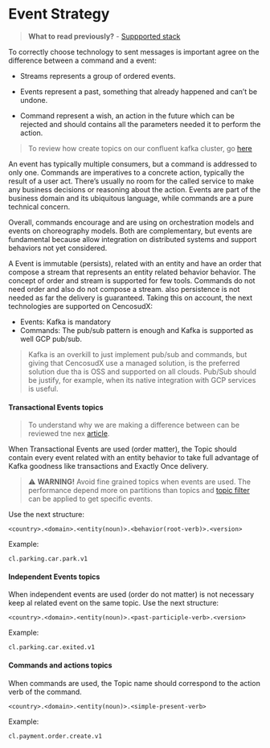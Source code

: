 # Event Strategy

> **What to read previously?** - [Suppported stack](stack.md)

To correctly choose technology to sent messages is important agree on the difference between a command and a event:

- Streams represents a group of ordered events.

- Events represent a past, something that already happened and can’t be undone.

- Command represent a wish, an action in the future which can be rejected and should contains all the parameters needed it to perform the action.

> To review how create topics on our confluent kafka cluster, go [here](https://github.com/Cencosud-X/manage-kafka-with-terraform)

An event has typically multiple consumers, but a command is addressed to only one. Commands are imperatives to a concrete action, typically the result of a user act. There’s usually no room for the called service to make any business decisions or reasoning about the action. Events are part of the business domain and its ubiquitous language, while commands are a pure technical concern.

Overall, commands encourage and are using on orchestration models and events on choreography models. Both are complementary, but events are fundamental because allow integration on distributed systems and support behaviors not yet considered.

A Event is immutable (persists), related with an entity and have an order that compose a stream that represents an entity related behavior behavior. The concept of order and stream is supported for few tools. Commands do not need order and also do not compose a stream. also persistence is not needed as far the delivery is guaranteed. Taking this on account, the next technologies are supported on CencosudX:

- Events: Kafka is mandatory
- Commands: The pub/sub pattern is enough and Kafka is supported as well GCP pub/sub.

> Kafka is an overkill to just implement pub/sub and commands, but giving that CencosudX use a managed solution, is the preferred solution due tha is OSS and supported on all clouds. Pub/Sub should be justify, for example, when its native integration with GCP services is useful.

#### Transactional Events topics

> To understand why we are making a difference between can be reviewed tne nex [article](https://www.confluent.io/blog/put-several-event-types-kafka-topic/).

When Transactional Events are used (order matter), the Topic should contain every event related with an entity behavior to take full advantage of Kafka goodness like transactions and Exactly Once delivery.

> :warning: **WARNING!** Avoid fine grained topics when events are used. The performance depend more on partitions than topics and [topic filter](https://kafka-tutorials.confluent.io/filter-a-stream-of-events/confluent.html) can be applied to get specific events.


Use the next structure:

```=
<country>.<domain>.<entity(noun)>.<behavior(root-verb)>.<version>
```

Example:

```
cl.parking.car.park.v1
```

#### Independent Events topics

When independent events are used (order do not matter) is not necessary keep al related event on the same topic. Use the next structure:

```
<country>.<domain>.<entity(noun)>.<past-participle-verb>.<version>
```

Example:

```
cl.parking.car.exited.v1
```

#### Commands and actions topics

When commands are used, the Topic name should correspond to the action verb of the command.

```
<country>.<domain>.<entity(noun)>.<simple-present-verb>
```

Example:

```
cl.payment.order.create.v1
```
